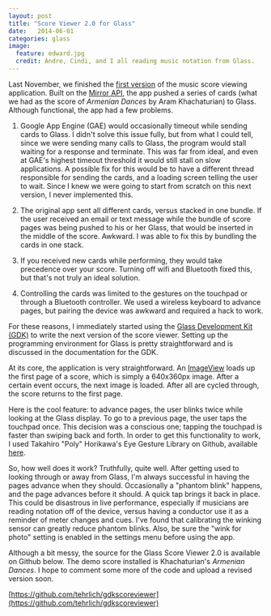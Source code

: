 ```yaml
---
layout: post
title: "Score Viewer 2.0 for Glass"
date:   2014-06-01
categories: glass
image:
  feature: edward.jpg
  credit: Andre, Cindi, and I all reading music notation from Glass. 
---
```


Last November, we finished the [first version](https://github.com/tehrlich/scoreviewer) of the music score viewing application. Built on the [Mirror API](https://developers.google.com/glass/develop/mirror/index), the app pushed a series of cards (what we had as the score of *Armenian Dances* by Aram Khachaturian) to Glass. Although functional, the app had a few problems.

1. Google App Engine (GAE) would occasionally timeout while sending cards to Glass. I didn't solve this issue fully, but from what I could tell, since we were sending many calls to Glass, the program would stall waiting for a response and terminate. This was far from ideal, and even at GAE's highest timeout threshold it would still stall on slow applications. A possible fix for this would be to have a different thread responsible for sending the cards, and a loading screen telling the user to wait. Since I knew we were going to start from scratch on this next version, I never implemented this.

2. The original app sent all different cards, versus stacked in one bundle. If the user received an email or text message while the bundle of score pages was being pushed to his or her Glass, that would be inserted in the middle of the score. Awkward. I was able to fix this by bundling the cards in one stack.

3. If you received new cards while performing, they would take precedence over your score. Turning off wifi and Bluetooth fixed this, but that's not truly an ideal solution.

4. Controlling the cards was limited to the gestures on the touchpad or through a Bluetooth controller. We used a wireless keyboard to advance pages, but pairing the device was awkward and required a hack to work.

For these reasons, I immediately started using the [Glass Development Kit (GDK)](https://developers.google.com/glass/develop/gdk/) to write the next version of the score viewer. Setting up the programming environment for Glass is pretty straightforward and is discussed in the documentation for the GDK.

At its core, the application is very straightforward. An [ImageView](http://developer.android.com/reference/android/widget/ImageView.html) loads up the first page of a score, which is simply a 640x360px image. After a certain event occurs, the next image is loaded. After all are cycled through, the score returns to the first page.

Here is the cool feature: to advance pages, the user blinks twice while looking at the Glass display. To go to a previous page, the user taps the touchpad once. This decision was a conscious one; tapping the touchpad is faster than swiping back and forth. In order to get this functionality to work, I used Takahiro "Poly" Horikawa's Eye Gesture Library on Github, available [here](github.com/thorikawa/EyeGestureLib).

So, how well does it work? Truthfully, quite well. After getting used to looking through or away from Glass, I'm always successful in having the pages advance when they should. Occasionally a "phantom blink" happens, and the page advances before it should. A quick tap brings it back in place. This could be disastrous in live performance, especially if musicians are reading notation off of the device, versus having a conductor use it as a reminder of meter changes and cues. I've found that calibrating the winking sensor can greatly reduce phantom blinks. Also, be sure the "wink for photo" setting is enabled in the settings menu before using the app. 

Although a bit messy, the source for the Glass Score Viewer 2.0 is available on Github below. The demo score installed is Khachaturian's *Armenian Dances*. I hope to comment some more of the code and upload a revised version soon.

[https://github.com/tehrlich/gdkscoreviewer](https://github.com/tehrlich/gdkscoreviewer)

